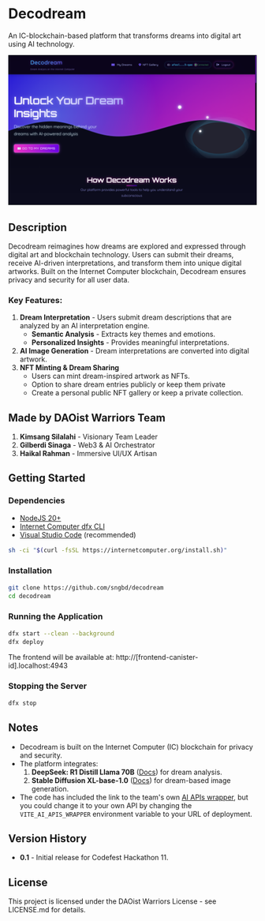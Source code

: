 # Decodream
An IC-blockchain-based platform that transforms dreams into digital art using AI technology.

![Decodream](docs/homepage.png "Decodream")

## Description
Decodream reimagines how dreams are explored and expressed through digital art and blockchain technology. Users can submit their dreams, receive AI-driven interpretations, and transform them into unique digital artworks. Built on the Internet Computer blockchain, Decodream ensures privacy and security for all user data.

### Key Features:
1. **Dream Interpretation** - Users submit dream descriptions that are analyzed by an AI interpretation engine.
   * **Semantic Analysis** - Extracts key themes and emotions.
   * **Personalized Insights** - Provides meaningful interpretations.
2. **AI Image Generation** - Dream interpretations are converted into digital artwork.
3. **NFT Minting & Dream Sharing**
   * Users can mint dream-inspired artwork as NFTs.
   * Option to share dream entries publicly or keep them private
   * Create a personal public NFT gallery or keep a private collection.

## Made by DAOist Warriors Team
1. **Kimsang Silalahi** - Visionary Team Leader
2. **Gilberdi Sinaga** - Web3 & AI Orchestrator
3. **Haikal Rahman** - Immersive UI/UX Artisan

## Getting Started

### Dependencies
- [NodeJS 20+](https://nodejs.org/en/download/)
- [Internet Computer dfx CLI](https://internetcomputer.org/docs/current/developer-docs/setup/install/)
- [Visual Studio Code](https://code.visualstudio.com/Download) (recommended)

```bash
sh -ci "$(curl -fsSL https://internetcomputer.org/install.sh)"
```

### Installation
```bash
git clone https://github.com/sngbd/decodream
cd decodream
```

### Running the Application
```bash
dfx start --clean --background
dfx deploy
```

The frontend will be available at: http://[frontend-canister-id].localhost:4943

### Stopping the Server
```bash
dfx stop
```

## Notes
- Decodream is built on the Internet Computer (IC) blockchain for privacy and security.
- The platform integrates:
  1. **DeepSeek: R1 Distill Llama 70B** ([Docs](https://openrouter.ai/deepseek/deepseek-r1-distill-llama-70b:free)) for dream analysis.
  2. **Stable Diffusion XL-base-1.0** ([Docs](https://developers.cloudflare.com/workers-ai/models/stable-diffusion-xl-base-1.0/)) for dream-based image generation.
- The code has included the link to the team's own [AI APIs wrapper](https://github.com/sngbd/ai-apis-wrapper), but you could change it to your own API by changing the `VITE_AI_APIS_WRAPPER` environment variable to your URL of deployment.

## Version History
* **0.1** - Initial release for Codefest Hackathon 11.

## License
This project is licensed under the DAOist Warriors License - see LICENSE.md for details.

